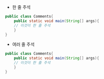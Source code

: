 
- 한 줄 주석
``` java
public class Comments{
	public static void main(String[] args){
	// 이것이 한 줄 주석
	}
}
```
- 여러 줄 주석 
```java
public class Comments{
	public static void main(String[] args){
	// 이것이 한 줄 주석
	}
}
```